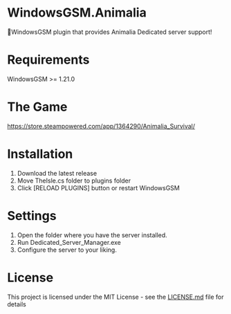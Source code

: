 # WindowsGSM.Animalia
🧩WindowsGSM plugin that provides Animalia Dedicated server support!

# Requirements
WindowsGSM >= 1.21.0

# The Game
https://store.steampowered.com/app/1364290/Animalia_Survival/

# Installation
  1. Download the latest release
  2. Move TheIsle.cs folder to plugins folder
  3. Click [RELOAD PLUGINS] button or restart WindowsGSM

# Settings
1. Open the folder where you have the server installed.
2. Run Dedicated_Server_Manager.exe
3. Configure the server to your liking.

# License
This project is licensed under the MIT License - see the <a href="https://github.com/dkdue/WindowsGSM.Animalia/blob/main/LICENSE">LICENSE.md</a> file for details
